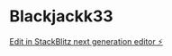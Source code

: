 # Blackjackk33

[Edit in StackBlitz next generation editor ⚡️](https://stackblitz.com/~/github.com/crimessss/Blackjackk33)